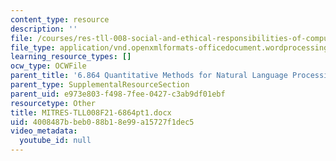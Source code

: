 ```yaml
---
content_type: resource
description: ''
file: /courses/res-tll-008-social-and-ethical-responsibilities-of-computing-serc-fall-2021/4008487bbeb088b18e99a15727f1dec5_MITRES-TLL008F21-6864pt1.docx
file_type: application/vnd.openxmlformats-officedocument.wordprocessingml.document
learning_resource_types: []
ocw_type: OCWFile
parent_title: '6.864 Quantitative Methods for Natural Language Processing '
parent_type: SupplementalResourceSection
parent_uid: e973e803-f498-7fee-0427-c3ab9df01ebf
resourcetype: Other
title: MITRES-TLL008F21-6864pt1.docx
uid: 4008487b-beb0-88b1-8e99-a15727f1dec5
video_metadata:
  youtube_id: null
---
```

